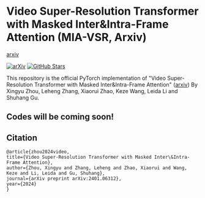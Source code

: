 # Video Super-Resolution Transformer with Masked Inter&Intra-Frame Attention (MIA-VSR, Arxiv)

[arxiv](https://arxiv.org/abs/2401.06312)

[![arXiv](https://img.shields.io/badge/arXiv-Paper-<COLOR>.svg)](https://arxiv.org/abs/2401.06312)
[![GitHub Stars](https://img.shields.io/github/stars/LabShuHangGU/MIA-VSR?style=social)](https://github.com/LabShuHangGU/MIA-VSR)

This repository is the official PyTorch implementation of "Video Super-Resolution Transformer with Masked Inter&Intra-Frame Attention"
([arxiv](https://arxiv.org/pdf/2206.02146.pdf))
By Xingyu Zhou, Leheng Zhang, Xiaorui Zhao, Keze Wang, Leida Li and Shuhang Gu.
## Codes will be coming soon!



## Citation
    @article{zhou2024video,
    title={Video Super-Resolution Transformer with Masked Inter\&Intra-Frame Attention},
    author={Zhou, Xingyu and Zhang, Leheng and Zhao, Xiaorui and Wang, Keze and Li, Leida and Gu, Shuhang},
    journal={arXiv preprint arXiv:2401.06312},
    year={2024}
    }
